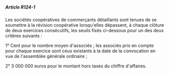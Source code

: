##### Article R124-1

Les sociétés coopératives de commerçants détaillants sont tenues de se soumettre à la révision coopérative lorsqu'elles dépassent, à chaque clôture de deux exercices consécutifs, les seuils fixés ci-dessous pour un des deux critères suivants :

1° Cent pour le nombre moyen d'associés ; les associés pris en compte pour chaque exercice sont ceux existants à la date de la convocation en vue de l'assemblée générale ordinaire ;

2° 3 000 000 euros pour le montant hors taxes du chiffre d'affaires.

